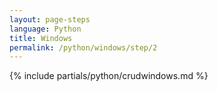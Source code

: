 ```yaml
---
layout: page-steps
language: Python
title: Windows
permalink: /python/windows/step/2
---
```


{% include partials/python/crudwindows.md %}
